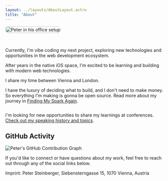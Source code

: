 ```yaml
---
layout: ../layouts/AboutLayout.astro
title: "About"
---
```


<div style="display: flex; gap: 2rem; align-items: flex-start; flex-wrap: wrap;">
  <div style="flex: 0 0 auto; max-width: 400px;">
    <img src="/peter-office.jpg" alt="Peter in his office setup" style="width: 100%; height: auto; border-radius: 8px;" />
  </div>
  <div style="flex: 1; min-width: 300px;">
    <p>Currently, I'm vibe coding my next project, exploring new technologies and opportunities in the web development ecosystem.</p>
    <p>After years in the native iOS space, I'm excited to be learning and building with modern web technologies.</p>
    <p>I share my time between Vienna and London.</p>
    <p>I have the luxury of deciding what to build, and I don't need to make money. So everything I'm making is gonna be open source. Read more about my journey in <a href="/posts/2025/finding-my-spark-again/">Finding My Spark Again</a>.</p>
  </div>
</div>

I'm looking for new opportunities to share my learnings at conferences. [Check out my speaking history and topics](https://github.com/steipete/speaking).

## GitHub Activity

<div class="bg-secondary p-6 rounded-lg">
  <img 
    src="https://ghchart.rshah.org/steipete" 
    alt="Peter's GitHub Contribution Graph" 
    class="w-full"
    style="max-width: 100%; height: auto;"
    loading="lazy"
  />
</div>

If you'd like to connect or have questions about my work, feel free to reach out through any of the social links below.

<p class="text-sm text-gray-500 mt-8">Imprint: Peter Steinberger, Siebensterngasse 15, 1070 Vienna, Austria</p>
